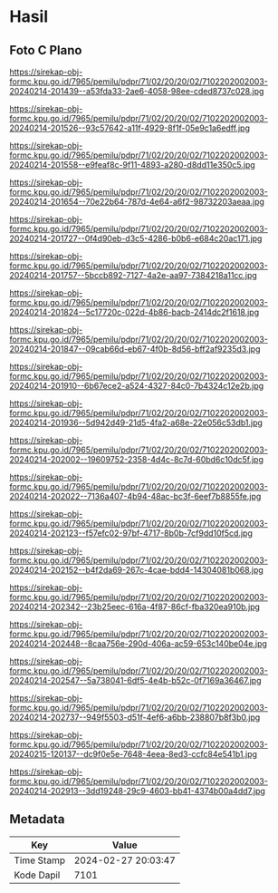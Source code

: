 # Hasil

## Foto C Plano

https://sirekap-obj-formc.kpu.go.id/7965/pemilu/pdpr/71/02/20/20/02/7102202002003-20240214-201439--a53fda33-2ae6-4058-98ee-cded8737c028.jpg

https://sirekap-obj-formc.kpu.go.id/7965/pemilu/pdpr/71/02/20/20/02/7102202002003-20240214-201526--93c57642-a11f-4929-8f1f-05e9c1a6edff.jpg

https://sirekap-obj-formc.kpu.go.id/7965/pemilu/pdpr/71/02/20/20/02/7102202002003-20240214-201558--e9feaf8c-9f11-4893-a280-d8dd11e350c5.jpg

https://sirekap-obj-formc.kpu.go.id/7965/pemilu/pdpr/71/02/20/20/02/7102202002003-20240214-201654--70e22b64-787d-4e64-a6f2-98732203aeaa.jpg

https://sirekap-obj-formc.kpu.go.id/7965/pemilu/pdpr/71/02/20/20/02/7102202002003-20240214-201727--0f4d90eb-d3c5-4286-b0b6-e684c20ac171.jpg

https://sirekap-obj-formc.kpu.go.id/7965/pemilu/pdpr/71/02/20/20/02/7102202002003-20240214-201757--5bccb892-7127-4a2e-aa97-7384218a11cc.jpg

https://sirekap-obj-formc.kpu.go.id/7965/pemilu/pdpr/71/02/20/20/02/7102202002003-20240214-201824--5c17720c-022d-4b86-bacb-2414dc2f1618.jpg

https://sirekap-obj-formc.kpu.go.id/7965/pemilu/pdpr/71/02/20/20/02/7102202002003-20240214-201847--09cab66d-eb67-4f0b-8d56-bff2af9235d3.jpg

https://sirekap-obj-formc.kpu.go.id/7965/pemilu/pdpr/71/02/20/20/02/7102202002003-20240214-201910--6b67ece2-a524-4327-84c0-7b4324c12e2b.jpg

https://sirekap-obj-formc.kpu.go.id/7965/pemilu/pdpr/71/02/20/20/02/7102202002003-20240214-201936--5d942d49-21d5-4fa2-a68e-22e056c53db1.jpg

https://sirekap-obj-formc.kpu.go.id/7965/pemilu/pdpr/71/02/20/20/02/7102202002003-20240214-202002--19609752-2358-4d4c-8c7d-60bd6c10dc5f.jpg

https://sirekap-obj-formc.kpu.go.id/7965/pemilu/pdpr/71/02/20/20/02/7102202002003-20240214-202022--7136a407-4b94-48ac-bc3f-6eef7b8855fe.jpg

https://sirekap-obj-formc.kpu.go.id/7965/pemilu/pdpr/71/02/20/20/02/7102202002003-20240214-202123--f57efc02-97bf-4717-8b0b-7cf9dd10f5cd.jpg

https://sirekap-obj-formc.kpu.go.id/7965/pemilu/pdpr/71/02/20/20/02/7102202002003-20240214-202152--b4f2da69-267c-4cae-bdd4-14304081b068.jpg

https://sirekap-obj-formc.kpu.go.id/7965/pemilu/pdpr/71/02/20/20/02/7102202002003-20240214-202342--23b25eec-616a-4f87-86cf-fba320ea910b.jpg

https://sirekap-obj-formc.kpu.go.id/7965/pemilu/pdpr/71/02/20/20/02/7102202002003-20240214-202448--8caa756e-290d-406a-ac59-653c140be04e.jpg

https://sirekap-obj-formc.kpu.go.id/7965/pemilu/pdpr/71/02/20/20/02/7102202002003-20240214-202547--5a738041-6df5-4e4b-b52c-0f7169a36467.jpg

https://sirekap-obj-formc.kpu.go.id/7965/pemilu/pdpr/71/02/20/20/02/7102202002003-20240214-202737--949f5503-d51f-4ef6-a6bb-238807b8f3b0.jpg

https://sirekap-obj-formc.kpu.go.id/7965/pemilu/pdpr/71/02/20/20/02/7102202002003-20240215-120137--dc9f0e5e-7648-4eea-8ed3-ccfc84e541b1.jpg

https://sirekap-obj-formc.kpu.go.id/7965/pemilu/pdpr/71/02/20/20/02/7102202002003-20240214-202913--3dd19248-29c9-4603-bb41-4374b00a4dd7.jpg


## Metadata

| Key        | Value               |
| ---------- | ------------------- |
| Time Stamp | 2024-02-27 20:03:47 |
| Kode Dapil | 7101                |




